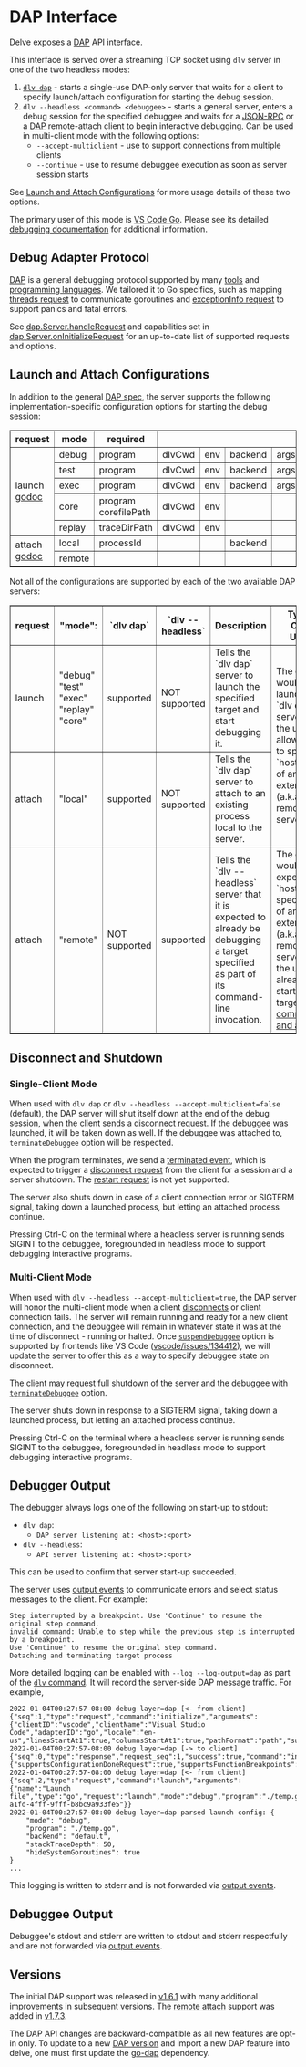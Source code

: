 # DAP Interface

Delve exposes a [DAP](https://microsoft.github.io/debug-adapter-protocol/overview) API interface.

This interface is served over a streaming TCP socket using `dlv` server in one of the two headless modes:
1. [`dlv dap`](../../usage/dlv_dap.md) - starts a single-use DAP-only server that waits for a client to specify launch/attach configuration for starting the debug session.
2. `dlv --headless <command> <debuggee>` - starts a general server, enters a debug session for the specified debuggee and waits for a [JSON-RPC](../json-rpc/README.md) or a [DAP](https://microsoft.github.io/debug-adapter-protocol/overview) remote-attach client to begin interactive debugging. Can be used in multi-client mode with the following options:
   *  `--accept-multiclient` - use to support connections from multiple clients
   *  `--continue` - use to resume debuggee execution as soon as server session starts

See [Launch and Attach Configurations](#launch-and-attach-configurations) for more usage details of these two options.

The primary user of this mode is [VS Code Go](https://github.com/golang/vscode-go). Please see its 
detailed [debugging documentation](https://github.com/golang/vscode-go/blob/master/docs/debugging.md) for additional information.

## Debug Adapter Protocol

[DAP](https://microsoft.github.io/debug-adapter-protocol/specification) is a general debugging protocol supported by many [tools](https://microsoft.github.io/debug-adapter-protocol/implementors/tools/) and [programming languages](https://microsoft.github.io/debug-adapter-protocol/implementors/adapters/). We tailored it to Go specifics, such as mapping [threads request](https://microsoft.github.io/debug-adapter-protocol/specification#Requests_Threads) to communicate goroutines and [exceptionInfo request](https://microsoft.github.io/debug-adapter-protocol/specification#Requests_ExceptionInfo) to support panics and fatal errors.

See [dap.Server.handleRequest](https://github.com/undoio/delve/search?q=handleRequest) and capabilities set in [dap.Server.onInitializeRequest](https://github.com/undoio/delve/search?q=onInitializeRequest) for an up-to-date list of supported requests and options.

## Launch and Attach Configurations

In addition to the general [DAP spec](https://microsoft.github.io/debug-adapter-protocol/specification), the server supports the following implementation-specific configuration options for starting the debug session:

<table border=1>
<tr><th>request<th>mode<th>required<th colspan=9>optional<th></tr>
<tr><td rowspan=5>launch<br><a href="https://pkg.go.dev/github.com/undoio/delve/service/dap#LaunchConfig">godoc</a>
    <td>debug<td>program               <td>dlvCwd<td>env<td>backend<td>args<td>cwd<td>buildFlags<td>output<td>noDebug
    <td rowspan=7>
    substitutePath<br>
    stopOnEntry<br>
    stackTraceDepth<br>
    showGlobalVariables<br>
    showRegisters<br>
    hideSystemGoroutines<br>
    goroutineFilters
    </tr>
<tr>
    <td>test<td>program                <td>dlvCwd<td>env<td>backend<td>args<td>cwd<td>buildFlags<td>output<td>noDebug</tr>
<tr>
    <td>exec<td>program                <td>dlvCwd<td>env<td>backend<td>args<td>cwd<td>          <td>      <td>noDebug</tr>
<tr>
    <td>core<td>program<br>corefilePath<td>dlvCwd<td>env<td>       <td>    <td>   <td>          <td>      <td>       </tr>
<tr>
    <td>replay<td>traceDirPath         <td>dlvCwd<td>env<td>       <td>    <td>   <td>          <td>      <td>       </tr>
<tr><td rowspan=2>attach<br><a href="https://pkg.go.dev/github.com/undoio/delve/service/dap#AttachConfig">godoc</a>
    <td>local<td>processId             <td>      <td>   <td>backend<td>   <td>    <td>          <td>      <td>        </tr>
<tr>
    <td>remote<td>                     <td>      <td>   <td>       <td>   <td>    <td>          <td>      <td>        </tr>
</table>

Not all of the configurations are supported by each of the two available DAP servers:

<table border=1>
<tr>
<th>request<th>"mode":<th>`dlv dap`<th>`dlv --headless` <th> Description <th> Typical Client Usage
</tr>
<tr>
<td>launch<td>"debug"<br>"test"<br>"exec"<br>"replay"<br>"core"<td>supported<td>NOT supported <td> Tells the `dlv dap` server to launch the specified target and start debugging it.
<td rowspan=2>The client would launch the `dlv dap` server for the user or allow them to specify `host:port` of an external (a.k.a. remote) server.
<tr>
<td>attach<td>"local"<td>supported<td>NOT supported<td>Tells the `dlv dap` server to attach to an existing process local to the server.
</tr>
<tr>
<td>attach<td>"remote"<td>NOT supported<td>supported<td>Tells the `dlv --headless` server that it is expected to already be debugging a target specified as part of its command-line invocation.
<td>The client would expect `host:port` specification of an external (a.k.a. remote) server that the user already started with target <a href="https://github.com/go-delve/delve/blob/master/Documentation/usage/README.md">command and args</a>.
</tr>
</table>

## Disconnect and Shutdown

### Single-Client Mode

When used with `dlv dap` or `dlv --headless --accept-multiclient=false` (default), the DAP server will shut itself down at the end of the debug session, when the client sends a [disconnect request](https://microsoft.github.io/debug-adapter-protocol/specification#Requests_Disconnect). If the debuggee was launched, it will be taken down as well. If the debuggee was attached to, `terminateDebuggee` option will be respected.

When the program terminates, we send a [terminated event](https://microsoft.github.io/debug-adapter-protocol/specification#Events_Terminated), which is expected to trigger a [disconnect request](https://microsoft.github.io/debug-adapter-protocol/specification#Requests_Disconnect) from the client for a session and a server shutdown. The [restart request](https://microsoft.github.io/debug-adapter-protocol/specification#Requests_Restart) is not yet supported. 

The server also shuts down in case of a client connection error or SIGTERM signal, taking down a launched process, but letting an attached process continue. 

Pressing Ctrl-C on the terminal where a headless server is running sends SIGINT to the debuggee, foregrounded in headless mode to support debugging interactive programs.

### Multi-Client Mode

When used with `dlv --headless --accept-multiclient=true`, the DAP server will honor the multi-client mode when a client [disconnects](https://microsoft.github.io/debug-adapter-protocol/specification#Requests_Disconnect) or client connection fails. The server will remain running and ready for a new client connection, and the debuggee will remain in whatever state it was at the time of disconnect - running or halted. Once [`suspendDebuggee`](https://microsoft.github.io/debug-adapter-protocol/specification#Requests_Disconnect) option is supported by frontends like VS Code ([vscode/issues/134412](https://github.com/microsoft/vscode/issues/134412)), we will update the server to offer this as a way to specify debuggee state on disconnect.

The client may request full shutdown of the server and the debuggee with [`terminateDebuggee`](https://microsoft.github.io/debug-adapter-protocol/specification#Requests_Disconnect) option.

The server shuts down in response to a SIGTERM signal, taking down a launched process, but letting an attached process continue.

Pressing Ctrl-C on the terminal where a headless server is running sends SIGINT to the debuggee, foregrounded in headless mode to support debugging interactive programs.

## Debugger Output

The debugger always logs one of the following on start-up to stdout:
* `dlv dap`:
   * `DAP server listening at: <host>:<port>`
* `dlv --headless`: 
   * `API server listening at: <host>:<port>`

This can be used to confirm that server start-up succeeded.

The server uses [output events](https://microsoft.github.io/debug-adapter-protocol/specification#Events_Output) to communicate errors and select status messages to the client. For example:

```
Step interrupted by a breakpoint. Use 'Continue' to resume the original step command.
invalid command: Unable to step while the previous step is interrupted by a breakpoint.
Use 'Continue' to resume the original step command.
Detaching and terminating target process
```

More detailed logging can be enabled with `--log --log-output=dap` as part of the [`dlv` command](../../usage/dlv.md).
It will record the server-side DAP message traffic. For example, 
```
2022-01-04T00:27:57-08:00 debug layer=dap [<- from client]{"seq":1,"type":"request","command":"initialize","arguments":{"clientID":"vscode","clientName":"Visual Studio Code","adapterID":"go","locale":"en-us","linesStartAt1":true,"columnsStartAt1":true,"pathFormat":"path","supportsVariableType":true,"supportsVariablePaging":true,"supportsRunInTerminalRequest":true,"supportsMemoryReferences":true,"supportsProgressReporting":true,"supportsInvalidatedEvent":true}}
2022-01-04T00:27:57-08:00 debug layer=dap [-> to client]{"seq":0,"type":"response","request_seq":1,"success":true,"command":"initialize","body":{"supportsConfigurationDoneRequest":true,"supportsFunctionBreakpoints":true,"supportsConditionalBreakpoints":true,"supportsEvaluateForHovers":true,"supportsSetVariable":true,"supportsExceptionInfoRequest":true,"supportTerminateDebuggee":true,"supportsDelayedStackTraceLoading":true,"supportsLogPoints":true,"supportsDisassembleRequest":true,"supportsClipboardContext":true,"supportsSteppingGranularity":true,"supportsInstructionBreakpoints":true}}
2022-01-04T00:27:57-08:00 debug layer=dap [<- from client]{"seq":2,"type":"request","command":"launch","arguments":{"name":"Launch file","type":"go","request":"launch","mode":"debug","program":"./temp.go","hideSystemGoroutines":true,"__buildDir":"/Users/polina/go/src","__sessionId":"2ad0f0c1-a1fd-4fff-9fff-b8bc9a933fe5"}}
2022-01-04T00:27:57-08:00 debug layer=dap parsed launch config: {
	"mode": "debug",
	"program": "./temp.go",
	"backend": "default",
	"stackTraceDepth": 50,
	"hideSystemGoroutines": true
}
...
```
This logging is written to stderr and is not forwarded via 
[output events](https://microsoft.github.io/debug-adapter-protocol/specification#Events_Output).

## Debuggee Output

Debuggee's stdout and stderr are written to stdout and stderr respectfully and are not forwarded via 
[output events](https://microsoft.github.io/debug-adapter-protocol/specification#Events_Output).

## Versions

The initial DAP support was released in [v1.6.1](https://github.com/go-delve/delve/releases/tag/v1.6.1) with many additional improvements in subsequent versions. The [remote attach](https://github.com/go-delve/delve/issues/2328) support was added in [v1.7.3](https://github.com/go-delve/delve/releases/tag/v1.7.3).

The DAP API changes are backward-compatible as all new features are opt-in only. To update to a new [DAP version](https://microsoft.github.io/debug-adapter-protocol/changelog) and import a new DAP feature into delve, 
one must first update the [go-dap](https://github.com/google/go-dap) dependency.

<!--- TODO:
- most requests are handled synchronously and block
- hence many commands not supported when running, but setting breakpoints is
--->

